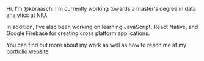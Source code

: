Hi, I’m @kbraasch! I'm currently working towards a master's degree in data analytics at NIU.  

In addition, I’ve also been working on learning JavaScript, React Native, and Google Firebase for creating cross platform applications.  

You can find out more about my work as well as how to reach me at my [portfolio website](https://www.kylebraasch.com/)  

